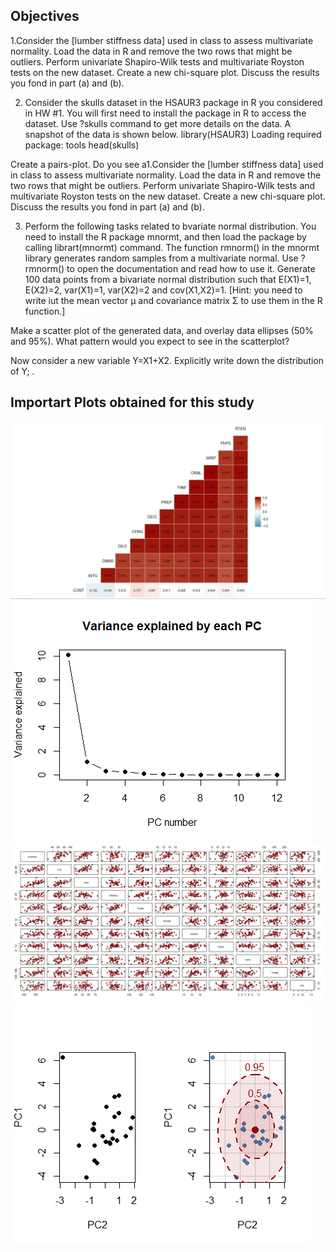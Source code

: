 ## Objectives

1.Consider the [lumber stiffness data] used in class to assess multivariate normality. Load the data in R and remove the two rows that might be outliers.
Perform univariate Shapiro-Wilk tests and multivariate Royston tests on the new dataset.
Create a new chi-square plot.
Discuss the results you fond in part (a) and (b).


2. Consider the skulls dataset in the HSAUR3 package in R you considered in HW #1. You will first need to install the package in R to access the dataset. Use ?skulls command to get more details on the data. A snapshot of the data is shown below.
library(HSAUR3)
Loading required package: tools
head(skulls)


Create a pairs-plot. Do you see a1.Consider the [lumber stiffness data] used in class to assess multivariate normality. Load the data in R and remove the two rows that might be outliers.
Perform univariate Shapiro-Wilk tests and multivariate Royston tests on the new dataset.
Create a new chi-square plot.
Discuss the results you fond in part (a) and (b).


3.  Perform the following tasks related to bvariate normal distribution. You need to install the R package  mnormt, and then load the package by calling librart(mnormt) command. The function rmnorm() in the mnormt library generates random samples from a multivariate normal. Use ?rmnorm() to open the documentation and read how to use it.
Generate 100 data points from a bivariate normal distribution such that E(X1)=1, E(X2)=2, var(X1)=1, var(X2)=2 and cov(X1,X2)=1. [Hint: you need to write iut the mean vector μ and covariance matrix Σ to use them in the R function.]

Make a scatter plot of the generated data, and overlay data ellipses (50% and 95%). What pattern would you expect to see in the scatterplot?

Now consider a new variable Y=X1+X2. Explicitly write down the distribution of Y; .
## Importart Plots obtained for this study
![alt text](https://github.com/MechMaster95/Multivariate-and-Longitudinal-Statistical-Analysis/blob/master/Principal%20Component%20Analysis/q1.jpg)
![alt text](https://github.com/MechMaster95/Multivariate-and-Longitudinal-Statistical-Analysis/blob/master/Principal%20Component%20Analysis/q2.png)
![alt text](https://github.com/MechMaster95/Multivariate-and-Longitudinal-Statistical-Analysis/blob/master/Principal%20Component%20Analysis/q3.jpg)
![alt text](https://github.com/MechMaster95/Multivariate-and-Longitudinal-Statistical-Analysis/blob/master/Principal%20Component%20Analysis/q5.png)





